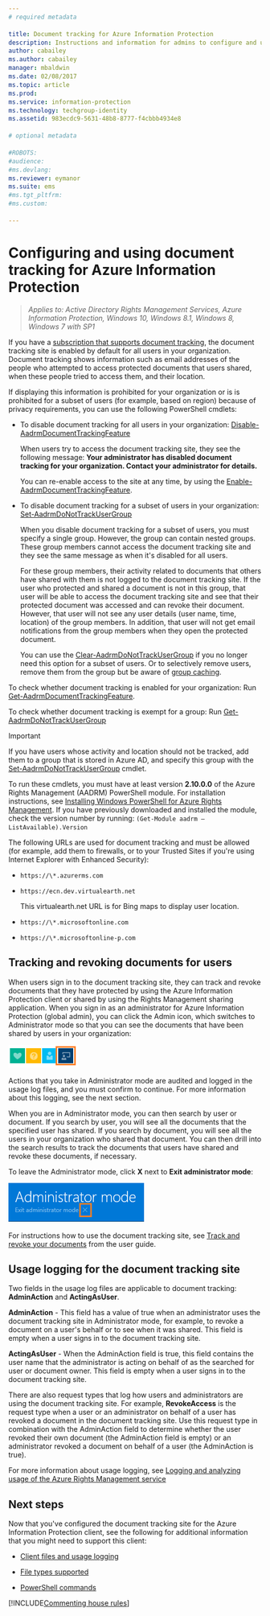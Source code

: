 ```yaml
---
# required metadata

title: Document tracking for Azure Information Protection
description: Instructions and information for admins to configure and use document tracking for Azure Information Protection.
author: cabailey
ms.author: cabailey
manager: mbaldwin
ms.date: 02/08/2017
ms.topic: article
ms.prod:
ms.service: information-protection
ms.technology: techgroup-identity
ms.assetid: 983ecdc9-5631-48b8-8777-f4cbbb4934e8

# optional metadata

#ROBOTS:
#audience:
#ms.devlang:
ms.reviewer: eymanor
ms.suite: ems
#ms.tgt_pltfrm:
#ms.custom:

---
```



# Configuring and using document tracking for Azure Information Protection

>*Applies to: Active Directory Rights Management Services, Azure Information Protection, Windows 10, Windows 8.1, Windows 8, Windows 7 with SP1*

If you have a [subscription that supports document tracking](https://www.microsoft.com/cloud-platform/azure-information-protection-features), the document tracking site is enabled by default for all users in your organization. Document tracking shows information such as email addresses of the people who attempted to access protected documents that users shared, when these people tried to access them, and their location. 

If displaying this information is prohibited for your organization or is is prohibited for a subset of users (for example, based on region) because of privacy requirements, you can use the following PowerShell cmdlets:

- To disable document tracking for all users in your organization: [Disable-AadrmDocumentTrackingFeature](/powershell/module/aadrm/disable-aadrmdocumenttrackingfeature)

    When users try to access the document tracking site, they see the following message: **Your administrator has disabled document tracking for your organization. Contact your administrator for details.**
    
    You can re-enable access to the site at any time, by using the [Enable-AadrmDocumentTrackingFeature](/powershell/module/aadrm/enable-aadrmdocumenttrackingfeature).

- To disable document tracking for a subset of users in your organization: [Set-AadrmDoNotTrackUserGroup](/powershell/module/aadrm/set-aadrmdonottrackusergroup)

    When you disable document tracking for a subset of users, you must specify a single group. However, the group can contain nested groups. These group members cannot access the document tracking site and they see the same message as when it's disabled for all users. 
    
    For these group members, their activity related to documents that others have shared with them is not logged to the document tracking site. If the user who protected and shared a document is not in this group, that user will be able to access the document tracking site and see that their protected document was accessed and can revoke their document. However, that user will not see any user details (user name, time, location) of the group members. In addition, that user will not get email notifications from the group members when they open the protected document.
    
    You can use the [Clear-AadrmDoNotTrackUserGroup](/powershell/module/aadrm/Clear-AadrmDoNotTrackUserGroup) if you no longer need this option for a subset of users. Or to selectively remove users, remove them from the group but be aware of [group caching](../plan-design/prepare#group-membership-caching). 


To check whether document tracking is enabled for your organization: Run [Get-AadrmDocumentTrackingFeature](/powershell/module/aadrm/get-aadrmdocumenttrackingfeature).

To check whether document tracking is exempt for a group: Run [Get-AadrmDoNotTrackUserGroup](/powershell/module/aadrm/get-AadrmDoNotTrackUserGroup)


> [!IMPORTANT]
> If you have users whose activity and location should not be tracked, add them to a group that is stored in Azure AD, and specify this group with the [Set-AadrmDoNotTrackUserGroup](/powershell/module/aadrm/Set-AadrmDoNotTrackUserGroup) cmdlet.

To run these cmdlets, you must have at least version **2.10.0.0** of the Azure Rights Management (AADRM) PowerShell module. For installation instructions, see [Installing Windows PowerShell for Azure Rights Management](../deploy-use/install-powershell.md). If you have previously downloaded and installed the module, check the version number by running: `(Get-Module aadrm –ListAvailable).Version`

The following URLs are used for document tracking and must be allowed (for example, add them to firewalls, or to your Trusted Sites if you're using Internet Explorer with Enhanced Security):

-  `https://\*.azurerms.com`

- `https://ecn.dev.virtualearth.net`

    This virtualearth.net URL is for Bing maps to display user location.

- `https://\*.microsoftonline.com`

- `https://\*.microsoftonline-p.com`

## Tracking and revoking documents for users

When users sign in to the document tracking site, they can track and revoke documents that they have protected by using the Azure Information Protection client or shared by using the Rights Management sharing application. When you sign in as an administrator for Azure Information Protection (global admin), you can click the Admin icon, which switches to Administrator mode so that you can see the documents that have been shared by users in your organization:

![Admin icon in the document tracking site](../media/tracking-site-admin-icon.png)

Actions that you take in Administrator mode are audited and logged in the usage log files, and you must confirm to continue. For more information about this logging, see the next section.

When you are in Administrator mode, you can then search by user or document. If you search by user, you will see all the documents that the specified user has shared. If you search by document, you will see all the users in your organization who shared that document. You can then drill into the search results to track the documents that users have shared and revoke these documents, if necessary. 

To leave the Administrator mode, click **X** next to **Exit administrator mode**:

![Exit administrator mode in the document tracking site](../media/tracking-site-exit-admin-icon.png)

For instructions how to use the document tracking site, see [Track and revoke your documents](client-track-revoke.md) from the user guide.

## Usage logging for the document tracking site

Two fields in the usage log files are applicable to document tracking: **AdminAction** and **ActingAsUser**.

**AdminAction** - This field has a value of true when an administrator uses the document tracking site in Administrator mode, for example, to revoke a document on a user's behalf or to see when it was shared. This field is empty when a user signs in to the document tracking site.

**ActingAsUser** - When the AdminAction field is true, this field contains the user name that the administrator is acting on behalf of as the searched for user or document owner. This field is empty when a user signs in to the document tracking site. 

There are also request types that log how users and administrators are using the document tracking site. For example, **RevokeAccess** is the request type when a user or an administrator on behalf of a user has revoked a document in the document tracking site. Use this request type in combination with the AdminAction field to determine whether the user revoked their own document (the AdminAction field is empty) or an administrator revoked a document on behalf of a user (the AdminAction is true).


For more information about usage logging, see [Logging and analyzing usage of the Azure Rights Management service](../deploy-use/log-analyze-usage.md)



## Next steps
Now that you've configured the document tracking site for the Azure Information Protection client, see the following for additional information that you might need to support this client:

- [Client files and usage logging](client-admin-guide-files-and-logging.md)

- [File types supported](client-admin-guide-file-types.md)

- [PowerShell commands](client-admin-guide-powershell.md)

[!INCLUDE[Commenting house rules](../includes/houserules.md)]
